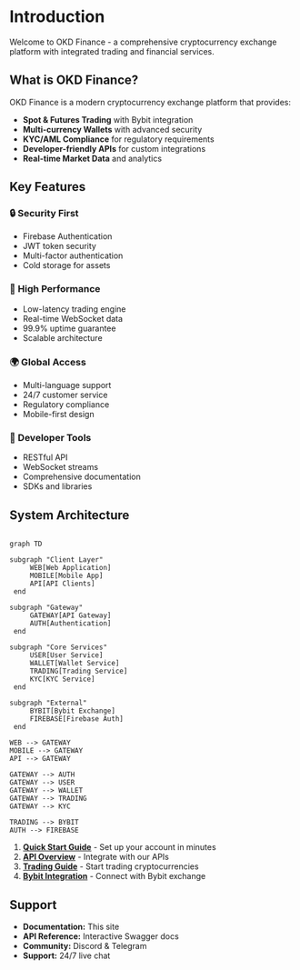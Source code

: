 # Introduction

Welcome to OKD Finance - a comprehensive cryptocurrency exchange platform with integrated trading and financial services.

## What is OKD Finance?

OKD Finance is a modern cryptocurrency exchange platform that provides:

- **Spot & Futures Trading** with Bybit integration
- **Multi-currency Wallets** with advanced security
- **KYC/AML Compliance** for regulatory requirements  
- **Developer-friendly APIs** for custom integrations
- **Real-time Market Data** and analytics

## Key Features

### 🔒 Security First
- Firebase Authentication
- JWT token security
- Multi-factor authentication
- Cold storage for assets

### 🚀 High Performance
- Low-latency trading engine
- Real-time WebSocket data
- 99.9% uptime guarantee
- Scalable architecture

### 🌍 Global Access
- Multi-language support
- 24/7 customer service
- Regulatory compliance
- Mobile-first design

### 🔌 Developer Tools
- RESTful API
- WebSocket streams
- Comprehensive documentation
- SDKs and libraries

## System Architecture

```mermaid
 
graph TD
 
subgraph "Client Layer"
     WEB[Web Application]
     MOBILE[Mobile App]
     API[API Clients]
 end
 
subgraph "Gateway"
     GATEWAY[API Gateway]
     AUTH[Authentication]
 end
 
subgraph "Core Services"
     USER[User Service]
     WALLET[Wallet Service]
     TRADING[Trading Service]
     KYC[KYC Service]
 end
 
subgraph "External"
     BYBIT[Bybit Exchange]
     FIREBASE[Firebase Auth]
 end
 
WEB --> GATEWAY
MOBILE --> GATEWAY
API --> GATEWAY
 
GATEWAY --> AUTH
GATEWAY --> USER
GATEWAY --> WALLET
GATEWAY --> TRADING
GATEWAY --> KYC
 
TRADING --> BYBIT
AUTH --> FIREBASE
```

1. **[Quick Start Guide](/en/guide/quick-start)** - Set up your account in minutes
2. **[API Overview](/en/api/overview)** - Integrate with our APIs
3. **[Trading Guide](/en/trading/overview)** - Start trading cryptocurrencies
4. **[Bybit Integration](/en/bybit/overview)** - Connect with Bybit exchange

## Support

- **Documentation:** This site
- **API Reference:** Interactive Swagger docs
- **Community:** Discord & Telegram
- **Support:** 24/7 live chat 